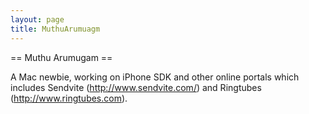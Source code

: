 ```yaml
---
layout: page
title: MuthuArumuagm
---
```


== Muthu Arumugam ==

A Mac newbie, working on iPhone SDK and other online portals which includes Sendvite (http://www.sendvite.com/) and Ringtubes (http://www.ringtubes.com).

